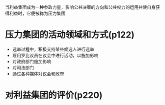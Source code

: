当利益集团成为一种参政力量，影响公共决策的方向和公共权力的运用并使自身获得利益时，它便被称为压力集团
# 压力集团的活动领域和方式(p122)
- 选举过程中，积极支持某些候选人进行选举
- 雇用罗比议员在议会中进行活动，以施加影响
- 对政府部门施加影响
- 对司法部门
- 通过各种媒体对议会和政府

# 对利益集团的评价(p220)

